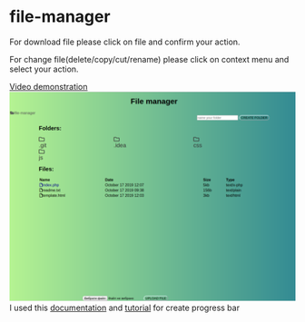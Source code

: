 <h1>file-manager</h1>
<p>For download file please click on file and confirm your action.</p>
<p>For change file(delete/copy/cut/rename) please click on context menu and select your action.<p>
  <a href="https://drive.google.com/file/d/1egs1pZ0hQsTyb8Dz6hrQON3UN7A1DuZp/view?usp=sharing" target="_blank">Video demonstration</a>
<img src="screenshot.png" alt="screenshot">
I used this <a href="https://www.php.net/manual/en/session.upload-progress.php" target="_blank">documentation</a> and <a href ="https://www.sitepoint.com/tracking-upload-progress-with-php-and-javascript/" target="_blank">tutorial</a> for create progress bar
  
